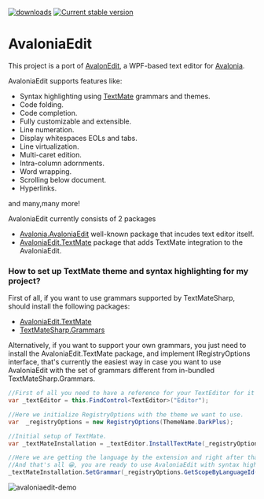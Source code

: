 [![downloads](https://img.shields.io/nuget/dt/avalonia.AvaloniaEdit)](https://www.nuget.org/packages/Avalonia.AvaloniaEdit)
[![Current stable version](https://img.shields.io/nuget/v/Avalonia.AvaloniaEdit.svg)](https://www.nuget.org/packages/Avalonia.AvaloniaEdit)
# AvaloniaEdit

This project is a port of [AvalonEdit](https://github.com/icsharpcode/AvalonEdit), a WPF-based text editor for [Avalonia](https://github.com/AvaloniaUI/Avalonia).

AvaloniaEdit supports features like:

  * Syntax highlighting using [TextMate](https://github.com/danipen/TextMateSharp) grammars and themes.
  * Code folding.
  * Code completion.
  * Fully customizable and extensible.
  * Line numeration.
  * Display whitespaces EOLs and tabs.
  * Line virtualization.
  * Multi-caret edition.
  * Intra-column adornments.
  * Word wrapping.
  * Scrolling below document.
  * Hyperlinks.

  and many,many more!
  
AvaloniaEdit currently consists of 2 packages
  * [Avalonia.AvaloniaEdit](https://www.nuget.org/packages/Avalonia.AvaloniaEdit) well-known package that incudes text editor itself.
  * [AvaloniaEdit.TextMate](https://www.nuget.org/packages/AvaloniaEdit.TextMate/) package that adds TextMate integration to the AvaloniaEdit.

 ### How to set up TextMate theme and syntax highlighting for my project?
First of all, if you want to use grammars supported by TextMateSharp, should install the following packages:
- [AvaloniaEdit.TextMate](https://www.nuget.org/packages/AvaloniaEdit.TextMate/) 
- [TextMateSharp.Grammars](https://www.nuget.org/packages/TextMateSharp.Grammars/) 
 
Alternatively, if you want to support your own grammars, you just need to install the AvaloniaEdit.TextMate package, and implement IRegistryOptions interface, that's currently the easiest way in case you want to use AvaloniaEdit with the set of grammars different from in-bundled TextMateSharp.Grammars.
```csharp
//First of all you need to have a reference for your TextEditor for it to be used inside AvaloniaEdit.TextMate project.
var _textEditor = this.FindControl<TextEditor>("Editor");

//Here we initialize RegistryOptions with the theme we want to use.
var  _registryOptions = new RegistryOptions(ThemeName.DarkPlus);

//Initial setup of TextMate.
var _textMateInstallation = _textEditor.InstallTextMate(_registryOptions);

//Here we are getting the language by the extension and right after that we are initializing grammar with this language.
//And that's all 😀, you are ready to use AvaloniaEdit with syntax highlighting!
_textMateInstallation.SetGrammar(_registryOptions.GetScopeByLanguageId(_registryOptions.GetLanguageByExtension(".cs").Id));
```
  
![avaloniaedit-demo](https://user-images.githubusercontent.com/501613/169226248-946e716d-dea3-4c6d-9ae9-6148b2a51f03.gif)


